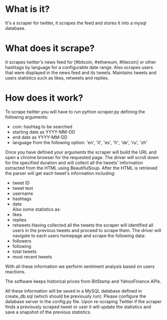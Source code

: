 # What is it?
It's a scraper for twitter, it scrapes the feed and stores it into a mysql database.

# What does it scrape?
It scrapes twitter's news feed for [#bitcoin, #ethereum, #litecoin] or other hashtags by language for a configurable date range.
Also scrapes users that were displayed in the news feed and its tweets. 
Maintains tweets and users statistics such as likes, retweets and replies.

# How does it work?
To scrape twitter you will have to run python scraper.py defining the following arguments:
- coin: hashtag to be searched
- starting date as YYYY-MM-DD
- end date as YYYY-MM-DD
- language from the following option: 'en', 'it', 'es', 'fr', 'de', 'ru', 'zh'

Once you have defined your arguments the scraper will build the URL and open a chrome browser for the requested page.
The driver will scroll down for the specified duration and will collect all the tweets' information extracted from the HTML using BeautifulSoup.
After the HTML is retrieved the parser will get each tweet's information including:
- tweet ID
- tweet text
- username
- hashtags
- date  
Also some statistics as:
- likes
- replies
- retweets
Having collected all the tweets the scraper will identified all users in the previous tweets and proceed to scrape them.
The driver will navigate to each users homepage and scrape the following data:
- followers
- following
- total tweets
- most recent tweets

With all these information we perform sentiment analysis based on users reactions.

The software keeps historical prices from BitStamp and YahooFinance APIs.

All these information will be saved in a MySQL database defined in create_db.sql (which should be previously run). Please configure the database server in the config.py file.
Upon re-scraping Twitter if the scraper finds a previously scraped tweet or user it will update the statistics and save a snapshot of the previous statistics.


